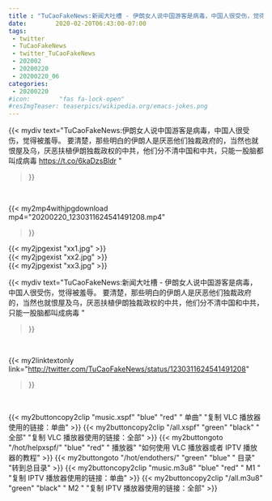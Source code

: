 ```yaml
---
title : "TuCaoFakeNews:新闻大吐槽 - 伊朗女人说中国游客是病毒，中国人很受伤，觉得被羞辱。  要清楚，那些明白的伊朗人是厌恶他们独裁政府的，当然也就恨屋及乌，厌恶扶植伊朗独裁政权的中共，他们分不清中国和中共，只能一股脑都叫成病毒 "
date:        2020-02-20T06:43:00-07:00
tags:
 - twitter
 - TuCaoFakeNews
 - twitter_TuCaoFakeNews
 - 202002
 - 20200220
 - 20200220_06
categories:
 - 20200220
#icon:        "fas fa-lock-open"
#resImgTeaser: teaserpics/wikipedia.org/emacs-jokes.png
---
```


{{< mydiv text="TuCaoFakeNews:伊朗女人说中国游客是病毒，中国人很受伤，觉得被羞辱。  要清楚，那些明白的伊朗人是厌恶他们独裁政府的，当然也就恨屋及乌，厌恶扶植伊朗独裁政权的中共，他们分不清中国和中共，只能一股脑都叫成病毒  https://t.co/6kaDzsBldr "
>}}
<br>


{{< my2mp4withjpgdownload mp4="20200220_1230311624541491208.mp4"
>}}

{{< my2jpgexist "xx1.jpg" >}}<br>
{{< my2jpgexist "xx2.jpg" >}}<br>
{{< my2jpgexist "xx3.jpg" >}}<br>



{{< mydiv text="TuCaoFakeNews:新闻大吐槽 - 伊朗女人说中国游客是病毒，中国人很受伤，觉得被羞辱。  要清楚，那些明白的伊朗人是厌恶他们独裁政府的，当然也就恨屋及乌，厌恶扶植伊朗独裁政权的中共，他们分不清中国和中共，只能一股脑都叫成病毒 "
>}}
<br>

{{< my2linktextonly link="http://twitter.com/TuCaoFakeNews/status/1230311624541491208"
>}}


<br>

{{< my2buttoncopy2clip "music.xspf"        "blue"   "red"    " 单曲"  "复制 VLC 播放器使用的链接：单曲" >}} {{< my2buttoncopy2clip "/all.xspf"         "green"  "black"  " 全部"  "复制 VLC 播放器使用的链接：全部" >}} {{< my2buttongoto      "/hot/helpxspf/"    "blue"   "red"    " 播放器" "如何使用 VLC 播放器或者 IPTV 播放器的教程" >}} {{< my2buttongoto      "/hot/endothers/"   "green"  "blue"   " 目录"   "转到总目录" >}} {{< my2buttoncopy2clip "music.m3u8"        "blue"   "red"    " M1 "    "复制 IPTV 播放器使用的链接：单曲" >}} {{< my2buttoncopy2clip "/all.m3u8"         "green"  "black"  " M2 "    "复制 IPTV 播放器使用的链接：全部" >}} 
